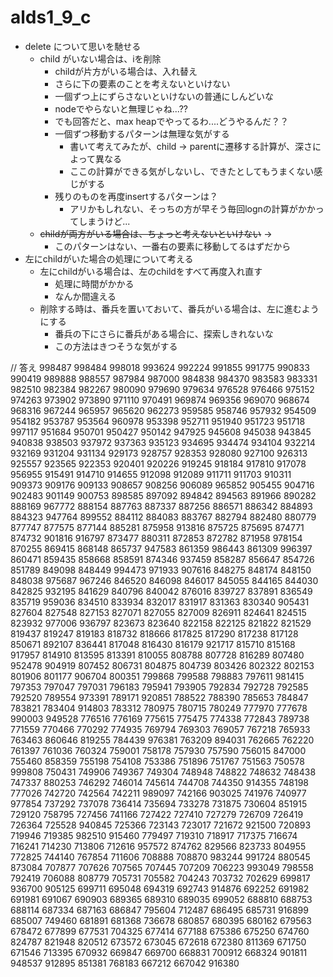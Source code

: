 # alds1_9_c

- delete について思いを馳せる
  - child がいない場合は、iを削除
    - childが片方がいる場合は、入れ替え
    - さらに下の要素のことを考えないといけない
    - 一個ずつ上にずらさないといけないの普通にしんどいな
    - nodeでやらないと無理じゃね...??
    - でも回答だと、max heapでやってるわ....どうやるんだ？？
    - 一個ずつ移動するパターンは無理な気がする
      - 書いて考えてみたが、child -> parentに遷移する計算が、深さによって異なる
      - ここの計算ができる気がしないし、できたとしてもうまくない感じがする
    - 残りのものを再度insertするパターンは？
      - アリかもしれない、そっちの方が早そう毎回lognの計算がかかってしまうけど...
  - ~~childが両方がいる場合は、ちょっと考えないといけない~~ -> 
    - このパターンはない、一番右の要素に移動してるはずだから
- 左にchildがいた場合の処理について考える
  - 左にchildがいる場合は、左のchildをすべて再度入れ直す
    - 処理に時間がかかる
    - なんか間違える
  - 削除する時は、番兵を置いておいて、番兵がいる場合は、左に進むようにする
    - 番兵の下にさらに番兵がある場合に、探索しきれないな
    - この方法はきつそうな気がする

// 答え
998487
998484
998018
993624
992224
991855
991775
990833
990419
989888
988557
987984
987000
984838
984370
983583
983331
982510
982384
982267
980090
979690
979634
976528
976466
975152
974263
973902
973890
971110
970491
969874
969356
969070
968674
968316
967244
965957
965620
962273
959585
958746
957932
954509
954182
953787
953564
960978
953398
952711
951940
951723
951718
997117
951684
950701
950427
950142
947925
945608
945038
943845
940838
938503
937972
937363
935123
934695
934474
934104
932214
932169
931204
931134
929173
928757
928353
928080
927100
926313
925557
923565
922353
920401
920226
919245
918184
917810
917078
956955
915491
914710
914655
912098
912089
911711
911703
910311
909373
909176
909133
908657
908256
906089
965852
905455
904716
902483
901149
900753
898585
897092
894842
894563
891966
890282
888169
967772
888154
887763
887337
887256
886571
886342
884893
884323
947764
899552
884112
884083
883767
882794
882480
880779
877747
877575
877144
885281
875958
913816
875725
875695
874771
874732
901816
916797
873477
880311
872853
872782
871958
978154
870255
869415
868148
865737
947583
861359
986443
861309
996397
860471
859435
858668
858591
874346
937459
858287
856647
854726
851789
849098
848449
994473
971933
907616
848275
848174
848150
848038
975687
967246
846520
846098
846017
845055
844165
844030
842825
932195
841629
840796
840042
876016
839727
837891
836549
835719
959036
834510
833934
832017
831917
831363
830340
905431
827604
827548
827153
827071
827055
827009
826911
824641
824515
823932
977006
936797
823673
823640
822158
822125
821822
821529
819437
819247
819183
818732
818666
817825
817290
817238
817128
850671
892107
836441
817048
816430
816179
921717
815710
815168
917957
814910
813595
813391
810055
808788
807728
816289
807480
952478
904919
807452
806731
804875
804739
803426
802322
802153
801906
801177
906704
800351
799868
799588
798883
797611
981415
797353
797047
797031
796183
795941
793905
792834
792728
792585
792520
789554
973391
789171
920851
788522
788390
785653
784847
783821
783404
914803
783312
780975
780715
780249
777970
777678
990003
949528
776516
776169
775615
775475
774338
772843
789738
771559
770466
770292
774935
769794
769303
769057
767218
765933
763463
860646
819255
784439
976381
763209
894031
762665
762220
761397
761036
760324
759001
758178
757930
757590
756015
847000
755460
858359
755198
754108
753386
751896
751767
751563
750578
999808
750431
749906
749367
749304
748948
748822
748632
748438
747337
880253
746292
746014
745614
744708
744350
914355
748198
777026
742720
742564
742211
989097
742166
903025
741976
740977
977854
737292
737078
736414
735694
733278
731875
730604
851915
729120
758795
727456
741166
727422
727410
727279
726709
726419
726364
725528
940845
725366
723143
723017
721672
921500
720893
719946
719385
982510
915460
779497
719310
718917
717375
716674
716241
714230
713806
712616
957572
874762
829566
823733
804955
772825
744140
767854
711606
708888
708870
983244
991724
880545
873084
707877
707626
707565
707445
707209
706223
993049
798558
792419
706088
808779
705731
705582
704243
703732
702629
699817
936700
905125
699711
695048
694319
692743
914876
692252
691982
691981
691067
690903
689365
689310
689035
699052
688810
688753
688114
687334
687163
686847
795604
712487
686495
685731
916899
685007
749460
681891
681368
736678
680857
680395
680162
679563
678472
677899
677531
704325
677414
677188
675386
675250
674760
824787
821948
820512
673572
673045
672618
672380
811369
671750
671546
713395
670932
669847
669700
668831
700912
668324
901811
948537
912895
851381
768183
667212
667042
916380